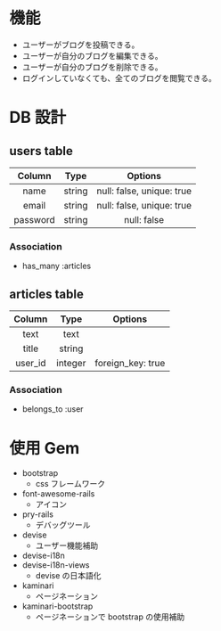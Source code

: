# 機能

- ユーザーがブログを投稿できる。
- ユーザーが自分のブログを編集できる。
- ユーザーが自分のブログを削除できる。
- ログインしていなくても、全てのブログを閲覧できる。

# DB 設計

## users table

|  Column  |  Type  |          Options          |
| :------: | :----: | :-----------------------: |
|   name   | string | null: false, unique: true |
|  email   | string | null: false, unique: true |
| password | string |        null: false        |

### Association

- has_many :articles

## articles table

| Column  |  Type   |      Options      |
| :-----: | :-----: | :---------------: |
|  text   |  text   |                   |
|  title  | string  |                   |
| user_id | integer | foreign_key: true |

### Association

- belongs_to :user

# 使用 Gem

- bootstrap
  - css フレームワーク
- font-awesome-rails
  - アイコン
- pry-rails
  - デバッグツール
- devise
  - ユーザー機能補助
- devise-i18n
- devise-i18n-views
  - devise の日本語化
- kaminari
  - ページネーション
- kaminari-bootstrap
  - ページネーションで bootstrap の使用補助
